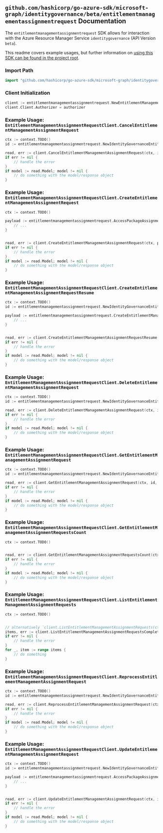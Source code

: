 
## `github.com/hashicorp/go-azure-sdk/microsoft-graph/identitygovernance/beta/entitlementmanagementassignmentrequest` Documentation

The `entitlementmanagementassignmentrequest` SDK allows for interaction with the Azure Resource Manager Service `identitygovernance` (API Version `beta`).

This readme covers example usages, but further information on [using this SDK can be found in the project root](https://github.com/hashicorp/go-azure-sdk/tree/main/docs).

### Import Path

```go
import "github.com/hashicorp/go-azure-sdk/microsoft-graph/identitygovernance/beta/entitlementmanagementassignmentrequest"
```


### Client Initialization

```go
client := entitlementmanagementassignmentrequest.NewEntitlementManagementAssignmentRequestClientWithBaseURI("https://management.azure.com")
client.Client.Authorizer = authorizer
```


### Example Usage: `EntitlementManagementAssignmentRequestClient.CancelEntitlementManagementAssignmentRequest`

```go
ctx := context.TODO()
id := entitlementmanagementassignmentrequest.NewIdentityGovernanceEntitlementManagementAssignmentRequestID("accessPackageAssignmentRequestIdValue")

read, err := client.CancelEntitlementManagementAssignmentRequest(ctx, id)
if err != nil {
	// handle the error
}
if model := read.Model; model != nil {
	// do something with the model/response object
}
```


### Example Usage: `EntitlementManagementAssignmentRequestClient.CreateEntitlementManagementAssignmentRequest`

```go
ctx := context.TODO()

payload := entitlementmanagementassignmentrequest.AccessPackageAssignmentRequest{
	// ...
}


read, err := client.CreateEntitlementManagementAssignmentRequest(ctx, payload)
if err != nil {
	// handle the error
}
if model := read.Model; model != nil {
	// do something with the model/response object
}
```


### Example Usage: `EntitlementManagementAssignmentRequestClient.CreateEntitlementManagementAssignmentRequestResume`

```go
ctx := context.TODO()
id := entitlementmanagementassignmentrequest.NewIdentityGovernanceEntitlementManagementAssignmentRequestID("accessPackageAssignmentRequestIdValue")

payload := entitlementmanagementassignmentrequest.CreateEntitlementManagementAssignmentRequestResumeRequest{
	// ...
}


read, err := client.CreateEntitlementManagementAssignmentRequestResume(ctx, id, payload)
if err != nil {
	// handle the error
}
if model := read.Model; model != nil {
	// do something with the model/response object
}
```


### Example Usage: `EntitlementManagementAssignmentRequestClient.DeleteEntitlementManagementAssignmentRequest`

```go
ctx := context.TODO()
id := entitlementmanagementassignmentrequest.NewIdentityGovernanceEntitlementManagementAssignmentRequestID("accessPackageAssignmentRequestIdValue")

read, err := client.DeleteEntitlementManagementAssignmentRequest(ctx, id, entitlementmanagementassignmentrequest.DefaultDeleteEntitlementManagementAssignmentRequestOperationOptions())
if err != nil {
	// handle the error
}
if model := read.Model; model != nil {
	// do something with the model/response object
}
```


### Example Usage: `EntitlementManagementAssignmentRequestClient.GetEntitlementManagementAssignmentRequest`

```go
ctx := context.TODO()
id := entitlementmanagementassignmentrequest.NewIdentityGovernanceEntitlementManagementAssignmentRequestID("accessPackageAssignmentRequestIdValue")

read, err := client.GetEntitlementManagementAssignmentRequest(ctx, id, entitlementmanagementassignmentrequest.DefaultGetEntitlementManagementAssignmentRequestOperationOptions())
if err != nil {
	// handle the error
}
if model := read.Model; model != nil {
	// do something with the model/response object
}
```


### Example Usage: `EntitlementManagementAssignmentRequestClient.GetEntitlementManagementAssignmentRequestsCount`

```go
ctx := context.TODO()


read, err := client.GetEntitlementManagementAssignmentRequestsCount(ctx, entitlementmanagementassignmentrequest.DefaultGetEntitlementManagementAssignmentRequestsCountOperationOptions())
if err != nil {
	// handle the error
}
if model := read.Model; model != nil {
	// do something with the model/response object
}
```


### Example Usage: `EntitlementManagementAssignmentRequestClient.ListEntitlementManagementAssignmentRequests`

```go
ctx := context.TODO()


// alternatively `client.ListEntitlementManagementAssignmentRequests(ctx, entitlementmanagementassignmentrequest.DefaultListEntitlementManagementAssignmentRequestsOperationOptions())` can be used to do batched pagination
items, err := client.ListEntitlementManagementAssignmentRequestsComplete(ctx, entitlementmanagementassignmentrequest.DefaultListEntitlementManagementAssignmentRequestsOperationOptions())
if err != nil {
	// handle the error
}
for _, item := range items {
	// do something
}
```


### Example Usage: `EntitlementManagementAssignmentRequestClient.ReprocessEntitlementManagementAssignmentRequest`

```go
ctx := context.TODO()
id := entitlementmanagementassignmentrequest.NewIdentityGovernanceEntitlementManagementAssignmentRequestID("accessPackageAssignmentRequestIdValue")

read, err := client.ReprocessEntitlementManagementAssignmentRequest(ctx, id)
if err != nil {
	// handle the error
}
if model := read.Model; model != nil {
	// do something with the model/response object
}
```


### Example Usage: `EntitlementManagementAssignmentRequestClient.UpdateEntitlementManagementAssignmentRequest`

```go
ctx := context.TODO()
id := entitlementmanagementassignmentrequest.NewIdentityGovernanceEntitlementManagementAssignmentRequestID("accessPackageAssignmentRequestIdValue")

payload := entitlementmanagementassignmentrequest.AccessPackageAssignmentRequest{
	// ...
}


read, err := client.UpdateEntitlementManagementAssignmentRequest(ctx, id, payload)
if err != nil {
	// handle the error
}
if model := read.Model; model != nil {
	// do something with the model/response object
}
```
